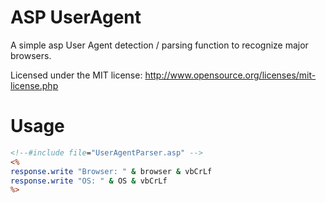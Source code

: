 ASP UserAgent
=============

A simple asp User Agent detection / parsing function to recognize major browsers.

Licensed under the MIT license: http://www.opensource.org/licenses/mit-license.php


Usage
=============

```asp
<!--#include file="UserAgentParser.asp" -->
<%
response.write "Browser: " & browser & vbCrLf
response.write "OS: " & OS & vbCrLf
%>
```
